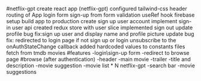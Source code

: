 #netflix-gpt
        create react app (netflix-gpt)
        configured tailwind-css
        header
        routing of App
        login form
        sign-up from
        form validation
        useRef hook
        firebase setup
        build app to production
        create sign up user account
        implement sign-in user api
        created redux store with user slice
        implemented sign out
        update profile
        bug fix:sign up user and display name and profile picture update
        bug fix: redirected to login page if not sign up or login
        unsubscribe to the onAuthStateChange callback
        added hardcoded values to constants files
        fetch from tmdb movies
#features
        -login\sign-up form
        -redirect to browse page
#browse (after authentication)
        -header
        -main movie
            -trailer
            -title and description
            -movie suggestion
                -movie list * N
 netflix-gpt
        -search bar
        -movie suggestions